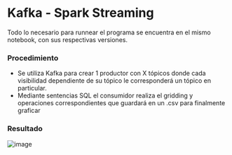 # Kafka - Spark Streaming
Todo lo necesario para runnear el programa se encuentra en el mismo notebook, con sus respectivas versiones.

### Procedimiento
- Se utiliza Kafka para crear 1 productor con X tópicos donde cada visibilidad dependiente de su tópico le corresponderá un tópico en particular.
- Mediante sentencias SQL el consumidor realiza el gridding y operaciones correspondientes que guardará en un .csv para finalmente graficar

### Resultado
![image](https://github.com/nic0q/Kafka-Spark-Gridding-Streaming/assets/91075814/880051e0-b375-47b6-a985-77f5adc42ffe)
